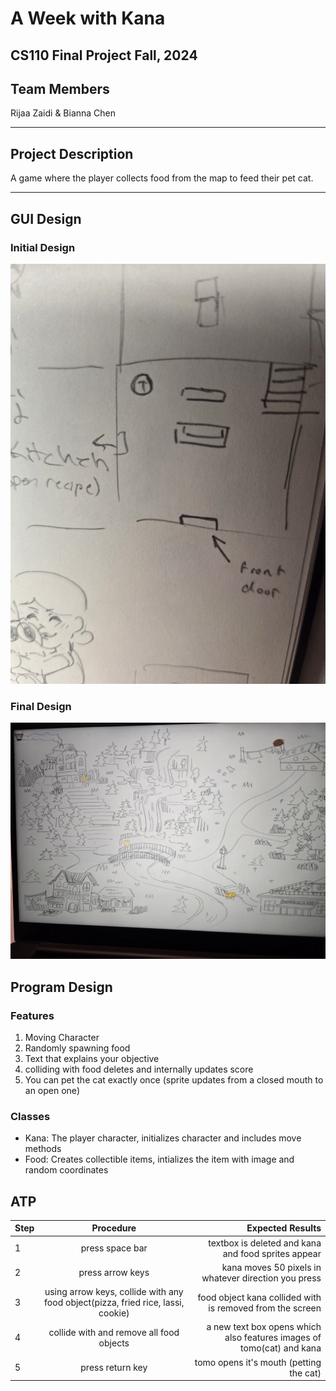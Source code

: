 


# A Week with Kana
## CS110 Final Project  Fall, 2024

## Team Members

Rijaa Zaidi & Bianna Chen

***

## Project Description

A game where the player collects food from the map to feed their pet cat.

***    

## GUI Design

### Initial Design

![initial gui](assets/gui.jpg)

### Final Design

![final gui](assets/finalgui.jpg)

## Program Design

### Features

1. Moving Character
2. Randomly spawning food
3. Text that explains your objective
4. colliding with food deletes and internally updates score
5. You can pet the cat exactly once (sprite updates from a closed mouth to an open one)

### Classes

- Kana: The player character, initializes character and includes move methods
- Food: Creates collectible items, intializes the item with image and random coordinates

## ATP

| Step                 |Procedure             |Expected Results                   |
|----------------------|:--------------------:|----------------------------------:|
|  1                   | press space bar      |textbox is deleted and kana and food sprites appear  |
|  2                   | press arrow keys   | kana moves 50 pixels in whatever direction you press      |
|  3                  | using arrow keys, collide with any food object(pizza, fried rice, lassi, cookie)   | food object kana collided with is removed from the screen     |
|  4                   | collide with and remove all food objects   | a new text box opens which also features images of tomo(cat) and kana      |
|  5                   | press return key   | tomo opens it's mouth (petting the cat)      |


